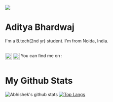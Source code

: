 ![](profile.png)

# Aditya Bhardwaj

I'm a B.tech(2nd yr) student. I'm from Noida, India.
<br><br>

You can find me on : 
<a href="https://www.linkedin.com/in/adi-bhardwaj/">
  <img align="left" alt="Aditya's Linkdein" width="22px" src="https://www.flaticon.com/svg/static/icons/svg/174/174857.svg" />
</a> <a href="https://www.codechef.com/users/aadi_01">
  <img align="left" alt="Aditya's Codechef" width="22px" src="https://www.flaticon.com/svg/static/icons/svg/843/843260.svg" />
</a>
<br><br>

# My Github Stats
![Abhishek's github stats](https://github-readme-stats.vercel.app/api?username=aditya-190&count_private=true&show_icons=true&theme=shades-of-purple&show_icons=true)
[![Top Langs](https://github-readme-stats.vercel.app/api/top-langs/?username=aditya-190&layout=compact&langs_count=8&theme=dracula&show_icons=true)](https://github.com/anuraghazra/github-readme-stats)
